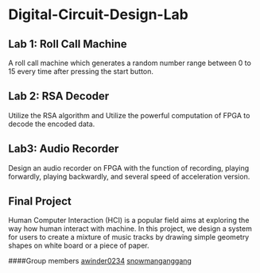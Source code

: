 # Digital-Circuit-Design-Lab

## Lab 1: Roll Call Machine

A roll call machine which generates a random number range between 0 to 15 every time after pressing the start button.

[Report]: <https://github.com/02stevenyang850527/Digital-Circuit-Design-Lab/blob/master/lab1/report/Report.pdf>

## Lab 2: RSA Decoder

Utilize the RSA algorithm and Utilize the powerful computation of FPGA to decode the encoded data.

[User Manual]: <https://github.com/02stevenyang850527/Digital-Circuit-Design-Lab/blob/master/lab2/report/User_Manual.pdf>
[Tutorial]: <https://github.com/02stevenyang850527/Digital-Circuit-Design-Lab/blob/master/lab2/report/Tutorial.pdf>

## Lab3: Audio Recorder

Design an audio recorder on FPGA with the function of recording, playing forwardly, playing backwardly, and several speed of acceleration version.  

[User Manual]: <https://github.com/02stevenyang850527/Digital-Circuit-Design-Lab/blob/master/lab3/report/User_Manual.pdf>
[Tutorial]: <https://github.com/02stevenyang850527/Digital-Circuit-Design-Lab/blob/master/lab3/report/Tutorial.pdf>

## Final Project

Human Computer Interaction (HCI) is a popular field aims at exploring the way how human interact with machine. In this project, we design a system for users to create a mixture of music tracks by drawing simple geometry shapes on white board or a piece of paper.  

[User Manual]: <https://github.com/02stevenyang850527/Digital-Circuit-Design-Lab/blob/master/final/report/Final%20Project%20User%20Manual.pdf>
[Tutorial]: <https://github.com/02stevenyang850527/Digital-Circuit-Design-Lab/blob/master/final/report/Final%20Project%20Tutorial.pdf>

####Group members
[awinder0234](https://github.com/awinder0230)
[snowmanganggang](https://github.com/snowmanganggang)

